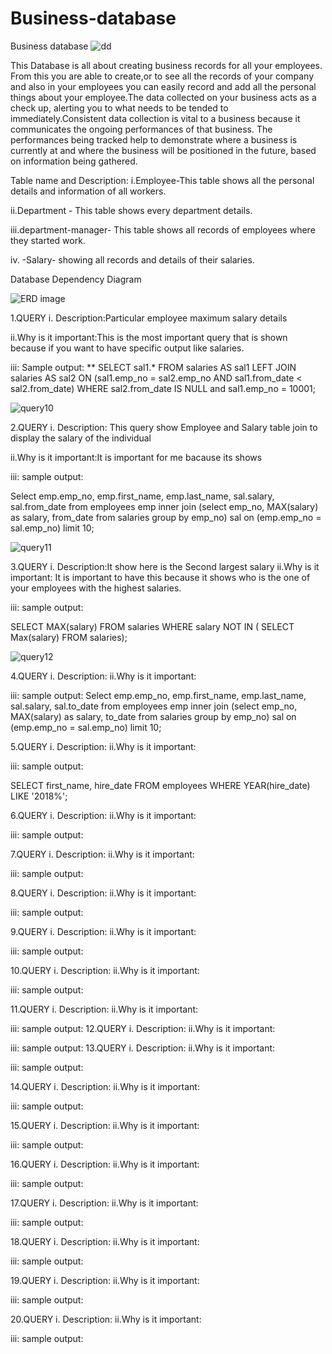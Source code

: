 # Business-database
Business database
![dd](https://user-images.githubusercontent.com/72918495/103275341-f07a4d80-49fe-11eb-8a83-46f0d19edf5e.png)

This Database is all about creating business records for all your employees. From this you are able to create,or to see all the records of your company and also in your employees you can easily record and add all the personal things about your employee.The data collected on your business acts as a check up, alerting you to what needs to be tended to immediately.Consistent data collection is vital to a business because it communicates the ongoing performances of that business. The performances being tracked help to demonstrate where a business is currently at and where the business will be positioned in the future, based on information being gathered. 


Table name and Description:
   i.Employee-This table shows all the personal details and information  of all workers.

   ii.Department - This table shows every department details.

  iii.department-manager- This table shows all records of employees where they started work.

 iv. -Salary- showing all records and details of their salaries.
 
Database Dependency Diagram

![ERD image](https://user-images.githubusercontent.com/72918495/103279845-c67a5880-4a09-11eb-8baa-ea8bce14cfb7.png)
>
1.QUERY 
       i. Description:Particular employee maximum salary details
       
   ii.Why is it important:This is the most important query that is shown because if you want to have specific output like salaries.
     
   iii: Sample output:
  ** 
   SELECT sal1.* FROM salaries AS sal1 LEFT JOIN salaries AS sal2 ON (sal1.emp_no = sal2.emp_no AND sal1.from_date < sal2.from_date) WHERE sal2.from_date IS NULL and sal1.emp_no = 10001;
   
   ![query10](https://user-images.githubusercontent.com/72918495/103329073-1dc60a80-4a96-11eb-99bb-6dacff4f7e67.png)
>
2.QUERY 
       i. Description: This query show Employee and Salary table join to display the salary of the individual
       
   ii.Why is it important:It is important for me bacause its shows 
   
   
   iii: sample output:
   
   Select emp.emp_no, emp.first_name, emp.last_name, sal.salary, sal.from_date from employees emp inner join (select emp_no, MAX(salary) as salary, from_date from salaries group by emp_no) sal on (emp.emp_no = sal.emp_no) limit 10;
   
   ![query11](https://user-images.githubusercontent.com/72918495/103330287-c460da00-4a9b-11eb-935f-0f3dafbf0553.png)

>
3.QUERY 
       i. Description:It show here is the Second largest salary
      ii.Why is it important: It is important to have this because it shows who is the one of your employees with the highest salaries. 

   iii: sample output:
  
 SELECT MAX(salary) FROM salaries WHERE salary NOT IN ( SELECT Max(salary) FROM salaries);
 
![query12](https://user-images.githubusercontent.com/72918495/103330755-cb88e780-4a9d-11eb-97a0-5267194df575.png)

 >
4.QUERY 
       i. Description:
      ii.Why is it important:
     
      
   iii: sample output:
   Select emp.emp_no, emp.first_name, emp.last_name, sal.salary, sal.to_date from employees emp inner join (select emp_no, MAX(salary) as salary, to_date from salaries group by emp_no) sal on (emp.emp_no = sal.emp_no) limit 10;

5.QUERY 
       i. Description:
      ii.Why is it important:

   iii: sample output:
   
   SELECT first_name, hire_date 
FROM employees 
WHERE YEAR(hire_date)  LIKE '2018%';

   
6.QUERY 
       i. Description:
      ii.Why is it important:
      
   iii: sample output:

7.QUERY 
       i. Description:
      ii.Why is it important:
      
   iii: sample output:

8.QUERY 
       i. Description:
      ii.Why is it important:
      
   iii: sample output:

9.QUERY 
       i. Description:
      ii.Why is it important:
      
   iii: sample output:

10.QUERY 
       i. Description:
      ii.Why is it important:
      
   iii: sample output:

11.QUERY 
       i. Description:
      ii.Why is it important:

   iii: sample output:
12.QUERY 
       i. Description:
      ii.Why is it important:

   iii: sample output:
13.QUERY 
       i. Description:
      ii.Why is it important:
      
   iii: sample output:

14.QUERY 
       i. Description:
      ii.Why is it important:
      
   iii: sample output:

15.QUERY 
       i. Description:
      ii.Why is it important:
      
   iii: sample output:

16.QUERY 
       i. Description:
      ii.Why is it important:
      
   iii: sample output:

17.QUERY 
       i. Description:
      ii.Why is it important:
      
   iii: sample output:

18.QUERY 
       i. Description:
      ii.Why is it important:
      
   iii: sample output:

19.QUERY 
       i. Description:
      ii.Why is it important:

   iii: sample output:
   
20.QUERY 
       i. Description:
      ii.Why is it important:
      
   iii: sample output:


